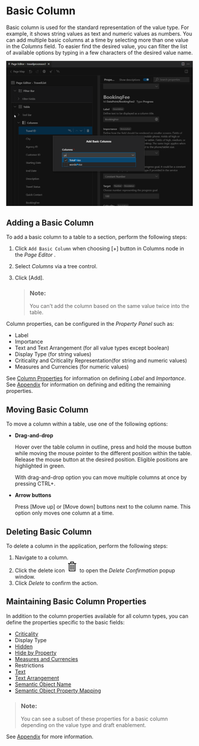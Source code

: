 <!-- loio5f8c75b2b4f3468aa85e9658825389de -->

# Basic Column

Basic column is used for the standard representation of the value type. For example, it shows string values as text and numeric values as numbers. You can add multiple basic columns at a time by selecting more than one value in the *Columns* field. To easier find the desired value, you can filter the list of available options by typing in a few characters of the desired value name.

![](images/Basic_Column_8c30f41.png)



<a name="loio5f8c75b2b4f3468aa85e9658825389de__section_rnc_z5y_35b"/>

## Adding a Basic Column

To add a basic column to a table to a section, perform the following steps:

1.  Click `Add Basic Column` when choosing [\+\] button in Columns node in the *Page Editor* .
2.  Select *Columns* via a tree control.
3.  Click [Add\].

    > ### Note:  
    > You can't add the column based on the same value twice into the table.


Column properties, can be configured in the *Property Panel* such as:

-   Label
-   Importance
-   Text and Text Arrangement \(for all value types except boolean\)
-   Display Type \(for string values\)
-   Criticality and Criticality Representation\(for string and numeric values\)
-   Measures and Currencies \(for numeric values\)

See [Column Properties](table-columns-a80d603.md#loioa80d603f85164482b192eeeb2df535a2__columnproperties) for information on defining *Label* and *Importance*. See [Appendix](appendix-457f2e9.md#loio457f2e9699b5437fb09d56311055a4a0) for information on defining and editing the remaining properties.



<a name="loio5f8c75b2b4f3468aa85e9658825389de__section_pxb_cry_35b"/>

## Moving Basic Column

To move a column within a table, use one of the following options:

-   **Drag-and-drop**

    Hover over the table column in outline, press and hold the mouse button while moving the mouse pointer to the different position within the table. Release the mouse button at the desired position. Eligible positions are highlighted in green.

    With drag-and-drop option you can move multiple columns at once by pressing CTRL+.

-   **Arrow buttons**

    Press [Move up\] or [Move down\] buttons next to the column name. This option only moves one column at a time.




<a name="loio5f8c75b2b4f3468aa85e9658825389de__section_adr_ksy_35b"/>

## Deleting Basic Column

To delete a column in the application, perform the following steps:

1.  Navigate to a column.
2.  Click the delete icon ![](../Project-Functions/images/Delete_icon_VS_Code_86e90a9.png) to open the *Delete Confirmation* popup window.
3.  Click *Delete* to confirm the action.



<a name="loio5f8c75b2b4f3468aa85e9658825389de__section_yzw_nq2_5yb"/>

## Maintaining Basic Column Properties

In addition to the column properties available for all column types, you can define the properties specific to the basic fields:

-   [Criticality](appendix-457f2e9.md#loio19d82b5d8bc940738afcb49b51a48bed)
-   Display Type
-   [Hidden](appendix-457f2e9.md#loiof7ad71792a0044d6b6172f078827bdc0)
-   [Hide by Property](appendix-457f2e9.md#loio4e8bb3df433546f8a80f16e53b29e4c1)
-   [Measures and Currencies](appendix-457f2e9.md#loio8ad2438ea4ed4a52ab530ff104530f98)
-   Restrictions
-   [Text](appendix-457f2e9.md#loio5d1cc16e80ce48de8a47f2835a42cc47)
-   [Text Arrangement](appendix-457f2e9.md#loioecd5568919bf43c5a04dd6b5e8e173f6)
-   [Semantic Object Name](appendix-457f2e9.md#loio90e03983431d4bfd927b51593a937955)
-   [Semantic Object Property Mapping](appendix-457f2e9.md#loio7726cb0d97194461973e3ec176c8a888)

> ### Note:  
> You can see a subset of these properties for a basic column depending on the value type and draft enablement.

See [Appendix](appendix-457f2e9.md#loio457f2e9699b5437fb09d56311055a4a0) for more information.

